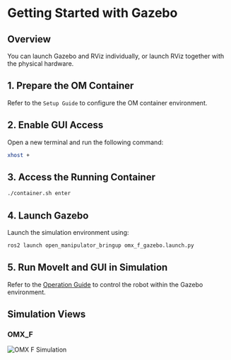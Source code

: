 # Getting Started with Gazebo

## Overview
You can launch Gazebo and RViz individually, or launch RViz together with the physical hardware.

## 1. Prepare the OM Container

Refer to the `Setup Guide` to configure the OM container environment.


## 2. Enable GUI Access

Open a new terminal and run the following command:

```bash
xhost +
```


## 3. Access the Running Container

```bash
./container.sh enter
```


## 4. Launch Gazebo

Launch the simulation environment using:

```bash
ros2 launch open_manipulator_bringup omx_f_gazebo.launch.py
```


## 5. Run MoveIt and GUI in Simulation

Refer to the [Operation Guide](/omx/operation_omx.html) to control the robot within the Gazebo environment.


## Simulation Views

### OMX_F

![OMX F Simulation](/simulation/omx/omx_f_gazebo.png)
